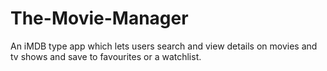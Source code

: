 # The-Movie-Manager
An iMDB type app which lets users search and view details on movies and tv shows and save to favourites or a watchlist.
